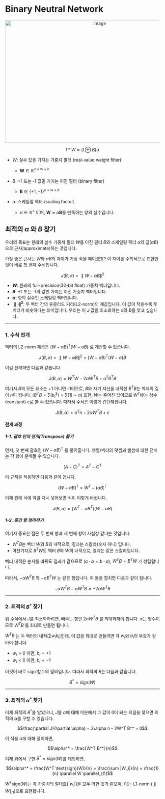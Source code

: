 # Binary Neutral Network

<p align = "center">
<img width="600" height="400" alt="image" src="https://github.com/user-attachments/assets/762ce26c-7a58-405b-bc3a-577a0c38d6e7" />
</p>
  
$$
I * W \approx (I \oplus B)\alpha
$$

* $W$: 실수 값을 가지는 가중치 필터 (real-value weight filter)
    * $\mathbf{W} \in \mathbb{R}^{c \times w \times h}$

* $B$: +1 또는 -1 값을 가지는 이진 필터 (binary filter)
    * $\mathbf{B} \in \{+1, -1\}^{c \times w \times h}$

* $α$: 스케일링 팩터 (scaling factor)
    * $\alpha \in \mathbb{R}^+$ 이며, $\mathbf{W} \approx \alpha\mathbf{B}$를 만족하는 양의 실수입니다.

## 최적의 $\alpha$ 와 $B$ 찾기
우리의 목표는 원래의 실수 가중치 필터 $W$를 이진 필터 $B$와 스케일링 팩터 $\alpha$의 곱($\alpha B$)으로 근사(approximate)하는 것입니다.

가장 좋은 근사는 $W$와 $\alpha B$의 차이가 가장 작을 때이겠죠? 이 차이를 수학적으로 표현한 것이 바로 첫 번째 수식입니다.

$$J(B, \alpha) = \parallel W - \alpha B \parallel ^2$$

- **$W$**: 원래의 full-precision(32-bit float) 가중치 벡터입니다.
- **$B$**: +1 또는 -1의 값만 가지는 이진 가중치 벡터입니다.
- **$\alpha$**: 양의 실수인 스케일링 팩터입니다.
- **$\parallel \cdot \parallel ^2$**: 두 벡터 간의 유클리드 거리(L2-norm)의 제곱입니다. 이 값이 작을수록 두 벡터가 비슷하다는 의미입니다. 우리는 이 $J$ 값을 최소화하는 $\alpha$와 $B$를 찾고 싶습니다.

---

### 1. 수식 전개
벡터의 L2-norm 제곱은 $(W-\alpha B)^T(W-\alpha B)$ 로 계산할 수 있습니다. 

$$J(B, \alpha) = \parallel W - \alpha B \parallel ^2 = (W-\alpha B)^T(W-\alpha) B$$

이걸 전개하면 다음과 같습니다.

$$J(B, \alpha) = W^T W - 2\alpha W^T B + \alpha^2 B^T B$$

여기서 $B$의 모든 요소는 +1 아니면 -1이므로, $B$와 자기 자신을 내적한 $B^T B$는 벡터의 길이 $n$이 됩니다. ($B^T B = \sum(b_i^2) = \sum(1) = n$)
또한, $W$는 주어진 값이므로 $W^T W$는 상수(constant) $c$로 볼 수 있습니다. 따라서 수식은 이렇게 간단해집니다.

$$J(B, \alpha) = \alpha^2 n - 2\alpha W^T B + c$$

#### 전개 과정

##### 1-1. 괄호 안의 전치(Transpose) 풀기

먼저, 첫 번째 괄호인 $(W - \alpha B)^T$ 를 풀어줍니다. 행렬/벡터의 덧셈과 뺄셈에 대한 전치는 각 항에 분배될 수 있습니다.

$$(A - C)^T = A^T - C^T$$

이 규칙을 적용하면 다음과 같이 됩니다.

$$(W - \alpha B)^T = W^T - (\alpha B)^T$$

이제 원래 식에 이걸 다시 넣어보면 식이 이렇게 바뀝니다.

$$J(B, \alpha) = (W^T - \alpha B^T) (W - \alpha B)$$

##### 1-2. 중간 항 정리하기
여기서 중요한 점은 두 번째 항과 세 번째 항이 사실상 같다는 것입니다.

- $W^T B$는 벡터 $W$와 $B$의 내적으로, 결과는 스칼라(숫자 하나) 입니다.
- 마찬가지로 $B^T W$도 벡터 $B$와 $W$의 내적으로, 결과는 같은 스칼라입니다.

벡터 내적은 순서를 바꿔도 결과가 같으므로 ($a \cdot b = b \cdot a$), $W^T B = B^T W$ 가 성립합니다.

따라서, $-\alpha W^T B$ 와 $-\alpha B^T W$ 는 같은 항입니다. 이 둘을 합치면 다음과 같이 됩니다.

$$-\alpha W^T B - \alpha W^T B = -2\alpha W^T B$$

---

### 2. 최적의 $B^*$ 찾기
위 수식에서 $J$를 최소화하려면, 빼주는 항인 $2\alpha W^T B$ 를 최대화해야 합니다. $\alpha$는 양수이므로 $W^T B$ 를 최대로 만들면 됩니다.

$W^T B$ 는 두 벡터의 내적($\sum w_i b_i$)인데, 이 값을 최대로 만들려면 각 $w_i$와 $b_i$의 부호가 같아야 합니다.

- $w_i > 0$ 이면, $b_i = +1$
- $w_i < 0$ 이면, $b_i = -1$

이것이 바로 sign 함수의 정의입니다. 따라서 최적의 $B$는 다음과 같습니다.

$$B^* = \text{sign}(W)$$

---

### 3. 최적의 $\alpha^*$ 찾기
이제 최적의 $B^*$를 알았으니, $J$를 $\alpha$에 대해 미분해서 그 값이 0이 되는 지점을 찾으면 최적의 $\alpha$를 구할 수 있습니다.

$$\frac{\partial J}{\partial \alpha} = 2\alpha n - 2W^T B^* = 0$$

이 식을 $\alpha$에 대해 정리하면,

$$\alpha^* = \frac{W^T B^*}{n}$$

이제 위에서 구한 $B^* = \text{sign}(W)$를 대입하면,

$$\alpha^* = \frac{W^T \text{sign}(W)}{n} = \frac{\sum |W_i|}{n} = \frac{1}{n} \parallel W \parallel_{l1}$$

$W^T \text{sign}(W)$는 각 가중치의 절대값($|w_i|$)을 모두 더한 것과 같으며, 이는 L1-norm ($\parallel W \parallel_{l1}$)으로 표현됩니다.



